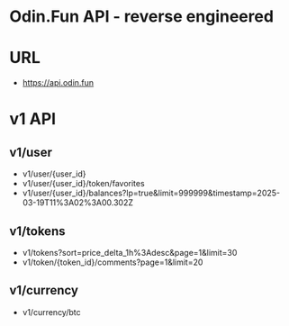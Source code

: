 # Odin.Fun API - reverse engineered

# URL

- https://api.odin.fun

# v1 API 

## v1/user

- v1/user/{user_id}
- v1/user/{user_id}/token/favorites
- v1/user/{user_id}/balances?lp=true&limit=999999&timestamp=2025-03-19T11%3A02%3A00.302Z


## v1/tokens

- v1/tokens?sort=price_delta_1h%3Adesc&page=1&limit=30
- v1/token/{token_id}/comments?page=1&limit=20

## v1/currency

- v1/currency/btc